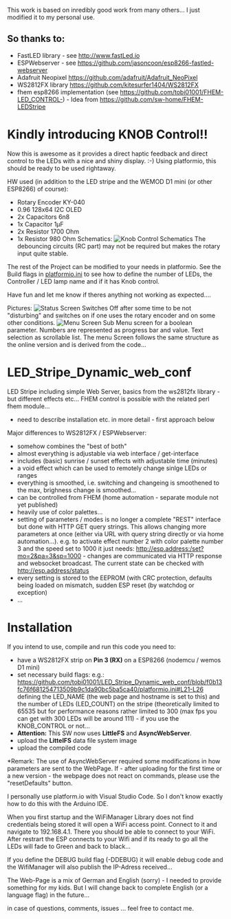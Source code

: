 This work is based on inredibly good work from many others... I just modified it to my personal use.

So thanks to:
-------------
   - FastLED library - see http://www.fastLed.io
   - ESPWebserver - see https://github.com/jasoncoon/esp8266-fastled-webserver
   - Adafruit Neopixel https://github.com/adafruit/Adafruit_NeoPixel
   - WS2812FX library https://github.com/kitesurfer1404/WS2812FX
   - fhem esp8266 implementation (see https://github.com/tobi01001/FHEM-LED_CONTROL-) - Idea from https://github.com/sw-home/FHEM-LEDStripe 


# Kindly introducing KNOB Control!!
Now this is awesome as it provides a direct haptic feedback and direct control to the LEDs with a nice and shiny display. :-)
Using platformio, this should be ready to be used rightaway.

HW used (in addition to the LED stripe and the WEMOD D1 mini (or other ESP8266) of course): 
- Rotary Encoder KY-040
- 0.96 128x64 I2C OLED
- 2x Capacitors 6n8
- 1x Capacitor 1µF
- 2x Resistor 1700 Ohm
- 1x Resistor 980 Ohm
Schematics:
![Knob Control Schematics](https://github.com/tobi01001/LED_Stripe_Dynamic_web_conf/blob/KnobControl/circuit.png)
The debouncing circuits (RC part) may not be required but makes the rotary input quite stable.

The rest of the Project can be modified to your needs in platformio. See the Build flags in [platformio.ini]( https://github.com/tobi01001/LED_Stripe_Dynamic_web_conf/blob/KnobControl/platformio.ini) to see how to define the number of LEDs, the Controller / LED lamp name and if it has Knob control.

Have fun and let me know if theres anything not working as expected....

Pictures:
![Status Screen](https://github.com/tobi01001/LED_Stripe_Dynamic_web_conf/blob/KnobControl/20200227_210857.jpg)
Switches Off after some time to be not "disturbing" and switches on if one uses the rotary encoder and on some other conditions.
![Menu Screen](https://github.com/tobi01001/LED_Stripe_Dynamic_web_conf/blob/KnobControl/20200227_210707.jpg)
Sub Menu screen for a boolean parameter. Numbers are represented as progress bar and value. Text selection as scrollable list.
The menu Screen follows the same structure as the online version and is derived from the code...

# LED_Stripe_Dynamic_web_conf
LED Stripe including simple Web Server, basics from the ws2812fx library - but different effects etc... 
FHEM control is possible with the related perl fhem module...

- need to describe installation etc. in more detail - first approach below

Major differences to WS2812FX / ESPWebserver:

- somehow combines the "best of both"
- almost everything is adjustable via web interface / get-interface
- includes (basic) sunrise / sunset effects with adjustable time (minutes) 
- a void effect which can be used to remotely change sinlge LEDs or ranges
- everything is smoothed, i.e. switching and changeing is smoothened to the max, brighness change is smoothed...
- can be controlled from FHEM (home automation - separate module not yet published)
- heavily use of color palettes...
- setting of parameters / modes is no longer a complete "REST" interface but done with HTTP GET query strings. This allows changing more parameters at once (either via URL with query string directly or via home automation...). e.g. to activate effect number 2 with color palette number 3 and the speed set to 1000 it just needs: http://esp.address:/set?mo=2&pa=3&sp=1000 - changes are communicated via HTTP response and websocket broadcast. The current state can be checked with http://esp.address/status
- every setting is stored to the EEPROM (with CRC protection, defaults being loaded on mismatch, sudden ESP reset (by watchdog or exception)
- ...

# Installation
If you intend to use, compile and run this code you need to:
- have a WS2812FX strip on **Pin 3 (RX)** on a ESP8266 (nodemcu / wemos D1 mini)
- set necessary build flags: e.g.: https://github.com/tobi01001/LED_Stripe_Dynamic_web_conf/blob/f0b13fc76f681254713509b9c1da90bc5ba5ca40/platformio.ini#L21-L26
defining the LED_NAME (the web page and hostname is set to this) and the number of LEDs (LED_COUNT) on the stripe (theoretically limited to 65535 but for performance reasons rather limited to 300 (max fps you can get with 300 LEDs will be around 111) - if you use the KNOB_CONTROL or not...
- **Attention:** This SW now uses **LittleFS** and **AsyncWebServer**. 
- upload the **LittelFS** data file system image
- upload the compiled code

*Remark: The use of AsyncWebServer required some modifications in how parameters are sent to the WebPage. If - after uploading for the first time or a new version - the webpage does not react on commands, please use the "resetDefaults" button.

I personally use platform.io with Visual Studio Code. So I don't know exactly how to do this with the Arduino IDE.

When you first startup and the WiFiManager Library does not find credentials being stored it will open a WiFi access point. Connect to it and navigate to 192.168.4.1. There you should be able to connect to your WiFi. After restrart the ESP connects to your Wifi and if its ready to go all the LEDs will fade to Green and back to black...

If you define the DEBUG build flag (-DDEBUG) it will enable debug code and the WifiManager will also publish the IP-Adress received...

The Web-Page is a mix of German and English (sorry) - I needed to provide something for my kids. But I will change back to complete English (or a language flag) in the future...

in case of questions, comments, issues ... feel free to contact me.